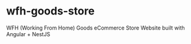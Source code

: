 # wfh-goods-store
WFH (Working From Home) Goods eCommerce Store Website built with Angular + NestJS
